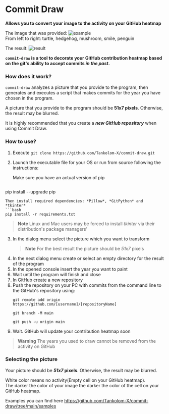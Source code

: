 # Commit Draw
**Allows you to convert your image to the activity on your GitHub heatmap**

The image that was provided:
![example](https://github.com/Tankolom-X/commit-draw/blob/main/media/example.png?raw=True "example") \
From left to right: turtle, hedgehog, mushroom, smile, penguin

The result:
![result](https://github.com/Tankolom-X/commit-draw/blob/main/media/result.png?raw=True "result")


**`commit-draw` is a tool to decorate your GitHub contribution heatmap
based on the git's ability to accept commits _in the past_.**

### How does it work?
`commit-draw` analyzes a picture that you provide to the
program, then generates and executes a script that makes commits
for the year you have chosen in the program.

A picture that you provide to the program should be **51x7 pixels**. Otherwise, the result may be blurred.

It is highly recommended that you create a ***new GitHub repository*** when using Commit Draw.


### How to use?
1. Execute `git clone https://github.com/Tankolom-X/commit-draw.git`
2. Launch the executable file for your OS or run from source following the instructions:
    
   Make sure you have an actual version of pip 
   ```bash
pip install --upgrade pip 
   ```
   Then install required dependencies: *Pillow*, *GitPython* and *tkinter*
   ```bash
pip install -r requirements.txt 
   ```
   > **Note**
   > Linux and Mac users may be forced to install *tkinter* via their distribution's package managers'


3. In the dialog menu select the picture which you want to transform
   > **Note**
   > For the best result the picture should be _51x7_ pixels
4. In the next dialog menu create or select an empty directory for the result of the program 
5. In the opened console insert the year you want to paint
6. Wait until the program will finish and close
7. In GitHub create a new repository
8. Push the repository on your PC with commits from the command line to the GitHub's repository using:
    ```
   git remote add origin https://github.com/[username]/[repositoryName]
    ```
    ```
   git branch -M main
    ```
    ```
   git push -u origin main
    ```
9. Wait. GitHub will update your contribution heatmap soon

> **Warning**
> The years you used to draw cannot be removed from the activity on GitHub

### Selecting the picture

Your picture should be **_51x7_ pixels**. Otherwise, the result may be blurred.

White color means no activity(Empty cell on your GitHub heatmap).\
The darker the color of your image the darker the color of the cell on your GitHub heatmap.

Examples you can find here https://github.com/Tankolom-X/commit-draw/tree/main/samples
